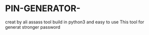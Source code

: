 # PIN-GENERATOR-
creat by ali assass
tool build in python3 and easy to use 
This tool for generat stronger password
